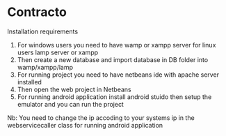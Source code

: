 # Contracto
Installation requirements
1. For windows users you need to have wamp or xampp server for linux users lamp server or xampp 
2. Then create a new database and import database in DB folder into wamp/xampp/lamp
3. For running project you need to have netbeans ide with apache server installed
4. Then open the web project in Netbeans
5. For running android application install android stuido then setup the emulator and you can run the project

Nb: You need to change the ip accoding to your systems ip in the webservicecaller class for running android application
